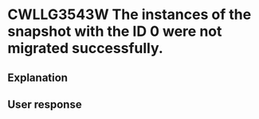 # CWLLG3543W The instances of the snapshot with the ID 0 were not migrated successfully.

## Explanation

## User response